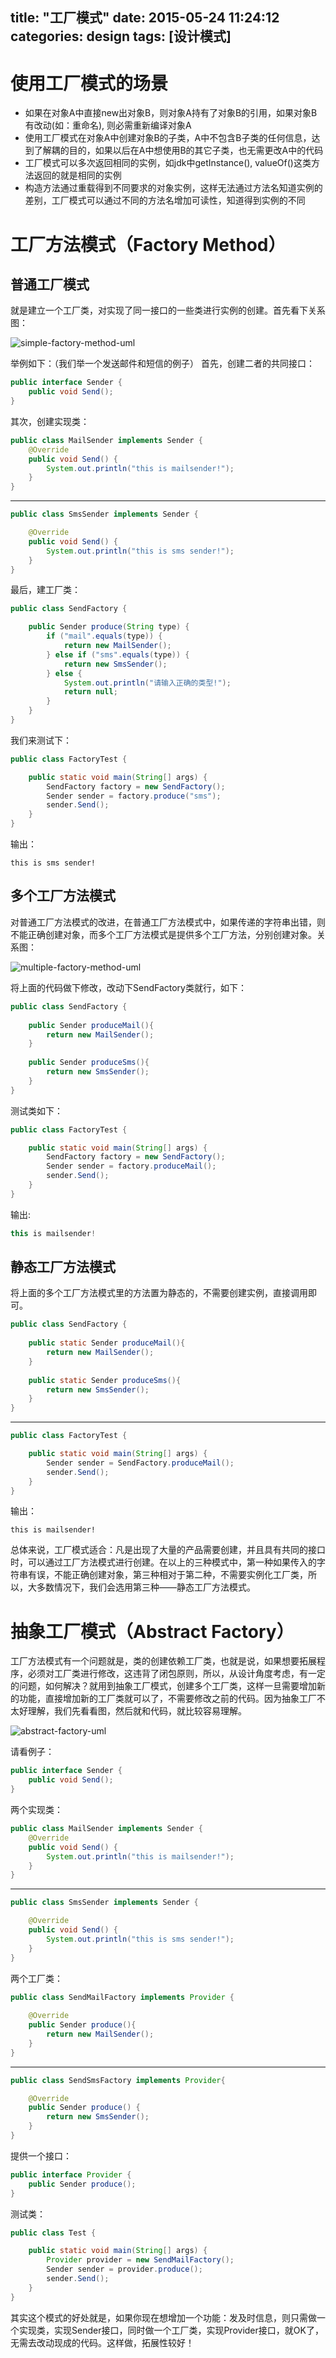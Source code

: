 title: "工厂模式"
date: 2015-05-24 11:24:12
categories: design
tags: [设计模式]
---

# 使用工厂模式的场景
* 如果在对象A中直接new出对象B，则对象A持有了对象B的引用，如果对象B有改动(如：重命名), 则必需重新编译对象A
* 使用工厂模式在对象A中创建对象B的子类，A中不包含B子类的任何信息，达到了解耦的目的，如果以后在A中想使用B的其它子类，也无需更改A中的代码
* 工厂模式可以多次返回相同的实例，如jdk中getInstance(), valueOf()这类方法返回的就是相同的实例
* 构造方法通过重载得到不同要求的对象实例，这样无法通过方法名知道实例的差别，工厂模式可以通过不同的方法名增加可读性，知道得到实例的不同

# 工厂方法模式（Factory Method）
## 普通工厂模式
就是建立一个工厂类，对实现了同一接口的一些类进行实例的创建。首先看下关系图：

![simple-factory-method-uml](/images/simple-factory-method-uml.png)

举例如下：（我们举一个发送邮件和短信的例子）
首先，创建二者的共同接口：

``` java
public interface Sender {
	public void Send();
}
```

其次，创建实现类：

``` java
public class MailSender implements Sender {
	@Override
	public void Send() {
		System.out.println("this is mailsender!");
	}
}
```
---

``` java
public class SmsSender implements Sender {

	@Override
	public void Send() {
		System.out.println("this is sms sender!");
	}
}
```

<!-- more -->
最后，建工厂类：

``` java
public class SendFactory {

	public Sender produce(String type) {
		if ("mail".equals(type)) {
			return new MailSender();
		} else if ("sms".equals(type)) {
			return new SmsSender();
		} else {
			System.out.println("请输入正确的类型!");
			return null;
		}
	}
}
```

我们来测试下：

``` java
public class FactoryTest {

	public static void main(String[] args) {
		SendFactory factory = new SendFactory();
		Sender sender = factory.produce("sms");
		sender.Send();
	}
}
```

输出：
``` plain
this is sms sender!
```

## 多个工厂方法模式
对普通工厂方法模式的改进，在普通工厂方法模式中，如果传递的字符串出错，则不能正确创建对象，而多个工厂方法模式是提供多个工厂方法，分别创建对象。关系图：

![multiple-factory-method-uml](/images/multiple-factory-method-uml.png)

将上面的代码做下修改，改动下SendFactory类就行，如下：

``` java
public class SendFactory {
	
	public Sender produceMail(){
		return new MailSender();
	}
	
	public Sender produceSms(){
		return new SmsSender();
	}
}
```

测试类如下：

``` java
public class FactoryTest {

	public static void main(String[] args) {
		SendFactory factory = new SendFactory();
		Sender sender = factory.produceMail();
		sender.Send();
	}
}
```

输出:

``` java
this is mailsender!
```

## 静态工厂方法模式
将上面的多个工厂方法模式里的方法置为静态的，不需要创建实例，直接调用即可。

``` java
public class SendFactory {
	
	public static Sender produceMail(){
		return new MailSender();
	}
	
	public static Sender produceSms(){
		return new SmsSender();
	}
}
```
---

``` java
public class FactoryTest {

	public static void main(String[] args) {	
		Sender sender = SendFactory.produceMail();
		sender.Send();
	}
}
```

输出：

``` plain
this is mailsender!
```

总体来说，工厂模式适合：凡是出现了大量的产品需要创建，并且具有共同的接口时，可以通过工厂方法模式进行创建。在以上的三种模式中，第一种如果传入的字符串有误，不能正确创建对象，第三种相对于第二种，不需要实例化工厂类，所以，大多数情况下，我们会选用第三种——静态工厂方法模式。

# 抽象工厂模式（Abstract Factory）
工厂方法模式有一个问题就是，类的创建依赖工厂类，也就是说，如果想要拓展程序，必须对工厂类进行修改，这违背了闭包原则，所以，从设计角度考虑，有一定的问题，如何解决？就用到抽象工厂模式，创建多个工厂类，这样一旦需要增加新的功能，直接增加新的工厂类就可以了，不需要修改之前的代码。因为抽象工厂不太好理解，我们先看看图，然后就和代码，就比较容易理解。

![abstract-factory-uml](/images/abstract-factory-uml.png)

请看例子：

``` java
public interface Sender {
	public void Send();
}
```

两个实现类：

``` java
public class MailSender implements Sender {
	@Override
	public void Send() {
		System.out.println("this is mailsender!");
	}
}
```
---

``` java
public class SmsSender implements Sender {

	@Override
	public void Send() {
		System.out.println("this is sms sender!");
	}
}
```

两个工厂类：

``` java
public class SendMailFactory implements Provider {
	
	@Override
	public Sender produce(){
		return new MailSender();
	}
}
```

---

``` java
public class SendSmsFactory implements Provider{

	@Override
	public Sender produce() {
		return new SmsSender();
	}
}
```

提供一个接口：

``` java
public interface Provider {
	public Sender produce();
}
```

测试类：

``` java
public class Test {

	public static void main(String[] args) {
		Provider provider = new SendMailFactory();
		Sender sender = provider.produce();
		sender.Send();
	}
}
```

其实这个模式的好处就是，如果你现在想增加一个功能：发及时信息，则只需做一个实现类，实现Sender接口，同时做一个工厂类，实现Provider接口，就OK了，无需去改动现成的代码。这样做，拓展性较好！
